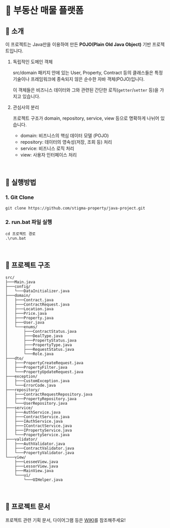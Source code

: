 # 🏡 부동산 매물 플랫폼

## 🔵 소개

이 프로젝트는 Java만을 이용하여 만든 __POJO(Plain Old Java Object)__ 기반 프로젝트입니다.

1. 독립적인 도메인 객체
   
   src/domain 패키지 안에 있는 User, Property, Contract 등의 클래스들은 특정 기술이나 프레임워크에 종속되지 않은 순수한 자바 객체(POJO)입니다.
   
   이 객체들은 비즈니스 데이터와 그와 관련된 간단한 로직(`getter`/`setter` 등)을 가지고 있습니다.

2. 관심사의 분리

   프로젝트 구조가 domain, repository, service, view 등으로 명확하게 나뉘어 있습니다.

   * domain: 비즈니스의 핵심 데이터 모델 (POJO)
   * repository: 데이터의 영속성(저장, 조회 등) 처리
   * service: 비즈니스 로직 처리
   * view: 사용자 인터페이스 처리

<br/>

## 🔵 실행방법

### 1. Git Clone

```shell
git clone https://github.com/stigma-property/java-project.git
```

### 2. run.bat 파일 실행
```shell
cd 프로젝트 경로
.\run.bat
```

<br/>

## 🔵 프로젝트 구조

```shell
src/
├───Main.java
├───config/
│   └───DataInitializer.java
├───domain/
│   ├───Contract.java
│   ├───ContractRequest.java
│   ├───Location.java
│   ├───Price.java
│   ├───Property.java
│   ├───User.java
│   └───enums/
│       ├───ContractStatus.java
│       ├───DealType.java
│       ├───PropertyStatus.java
│       ├───PropertyType.java
│       ├───RequestStatus.java
│       └───Role.java
├───dto/
│   ├───PropertyCreateRequest.java
│   ├───PropertyFilter.java
│   └───PropertyUpdateRequest.java
├───exception/
│   ├───CustomException.java
│   └───ErrorCode.java
├───repository/
│   ├───ContractRequestRepository.java
│   ├───PropertyRepository.java
│   └───UserRepository.java
├───service/
│   ├───AuthService.java
│   ├───ContractService.java
│   ├───IAuthService.java
│   ├───IContractService.java
│   ├───IPropertyService.java
│   └───PropertyService.java
├───validator/
│   ├───AuthValidator.java
│   ├───ContractValidator.java
│   └───PropertyValidator.java
└───view/
    ├───LesseeView.java
    ├───LessorView.java
    ├───MainView.java
    └───ui/
        └───UIHelper.java
```

<br/>

## 🔵 프로젝트 문서

프로젝트 관련 기획 문서, 다이어그램 등은 [WIKI](https://github.com/stigma-property/java-project/wiki)를 참조해주세요!
